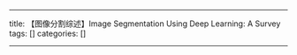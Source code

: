 
--- 
title:  【图像分割综述】Image Segmentation Using Deep Learning: A Survey 
tags: []
categories: [] 

---

